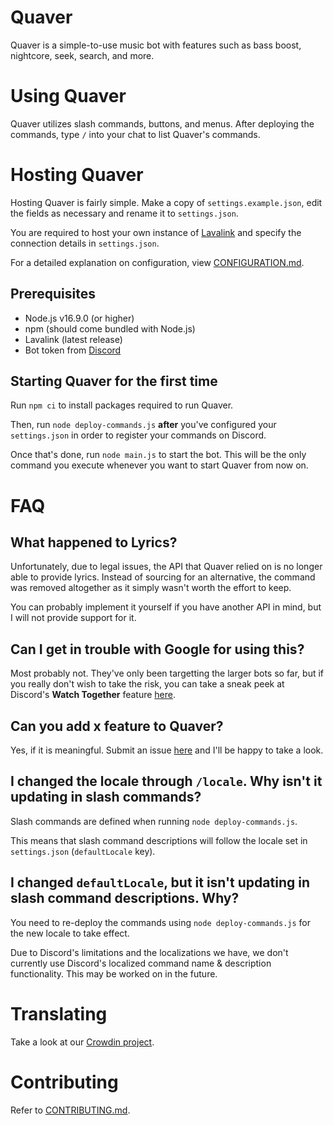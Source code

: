 # Quaver
Quaver is a simple-to-use music bot with features such as bass boost, nightcore, seek, search, and more.

# Using Quaver
Quaver utilizes slash commands, buttons, and menus. After deploying the commands, type `/` into your chat to list Quaver's commands.

# Hosting Quaver
Hosting Quaver is fairly simple. Make a copy of `settings.example.json`, edit the fields as necessary and rename it to `settings.json`.

You are required to host your own instance of [Lavalink](https://github.com/freyacodes/Lavalink) and specify the connection details in `settings.json`.

For a detailed explanation on configuration, view [CONFIGURATION.md](CONFIGURATION.md).

## Prerequisites
- Node.js v16.9.0 (or higher)
- npm (should come bundled with Node.js)
- Lavalink (latest release)
- Bot token from [Discord](https://discord.com/developers/applications)

## Starting Quaver for the first time
Run `npm ci` to install packages required to run Quaver.

Then, run `node deploy-commands.js` **after** you've configured your `settings.json` in order to register your commands on Discord.

Once that's done, run `node main.js` to start the bot. This will be the only command you execute whenever you want to start Quaver from now on.

# FAQ
## What happened to Lyrics?
Unfortunately, due to legal issues, the API that Quaver relied on is no longer able to provide lyrics. Instead of sourcing for an alternative, the command was removed altogether as it simply wasn't worth the effort to keep.

You can probably implement it yourself if you have another API in mind, but I will not provide support for it.

## Can I get in trouble with Google for using this?
Most probably not. They've only been targetting the larger bots so far, but if you really don't wish to take the risk, you can take a sneak peek at Discord's **Watch Together** feature [here](https://discord.gg/discordgameslab).

## Can you add x feature to Quaver?
Yes, if it is meaningful. Submit an issue [here](https://github.com/ZapSquared/Quaver/issues) and I'll be happy to take a look.

## I changed the locale through `/locale`. Why isn't it updating in slash commands?
Slash commands are defined when running `node deploy-commands.js`.

This means that slash command descriptions will follow the locale set in `settings.json` (`defaultLocale` 
key).

## I changed `defaultLocale`, but it isn't updating in slash command descriptions. Why?
You need to re-deploy the commands using `node deploy-commands.js` for the new locale to take effect.

Due to Discord's limitations and the localizations we have, we don't currently use Discord's localized command name & description functionality. This may be worked on in the future.

# Translating
Take a look at our [Crowdin project](https://translate.zptx.icu).

# Contributing
Refer to [CONTRIBUTING.md](CONTRIBUTING.md).
